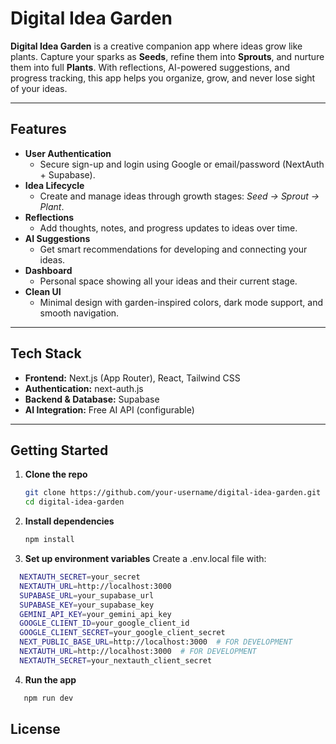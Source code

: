 # Digital Idea Garden

**Digital Idea Garden** is a creative companion app where ideas grow like plants.
Capture your sparks as **Seeds**, refine them into **Sprouts**, and nurture them into full **Plants**. With reflections, AI-powered suggestions, and progress tracking, this app helps you organize, grow, and never lose sight of your ideas.

---

## Features

- **User Authentication**
  - Secure sign-up and login using Google or email/password (NextAuth + Supabase).
- **Idea Lifecycle**
  - Create and manage ideas through growth stages: _Seed → Sprout → Plant_.
- **Reflections**
  - Add thoughts, notes, and progress updates to ideas over time.
- **AI Suggestions**
  - Get smart recommendations for developing and connecting your ideas.
- **Dashboard**
  - Personal space showing all your ideas and their current stage.
- **Clean UI**
  - Minimal design with garden-inspired colors, dark mode support, and smooth navigation.

---

## Tech Stack

- **Frontend:** Next.js (App Router), React, Tailwind CSS
- **Authentication:** next-auth.js
- **Backend & Database:** Supabase
- **AI Integration:** Free AI API (configurable)

---

## Getting Started

1. **Clone the repo**
   ```bash
   git clone https://github.com/your-username/digital-idea-garden.git
   cd digital-idea-garden
   ```
2. **Install dependencies**
   ```bash
   npm install
   ```
3. **Set up environment variables**
   Create a .env.local file with:

```bash
  NEXTAUTH_SECRET=your_secret
  NEXTAUTH_URL=http://localhost:3000
  SUPABASE_URL=your_supabase_url
  SUPABASE_KEY=your_supabase_key
  GEMINI_API_KEY=your_gemini_api_key
  GOOGLE_CLIENT_ID=your_google_client_id
  GOOGLE_CLIENT_SECRET=your_google_client_secret
  NEXT_PUBLIC_BASE_URL=http://localhost:3000  # FOR DEVELOPMENT
  NEXTAUTH_URL=http://localhost:3000  # FOR DEVELOPMENT
  NEXTAUTH_SECRET=your_nextauth_client_secret
```

4. **Run the app**

```bash
   npm run dev
```

## License
